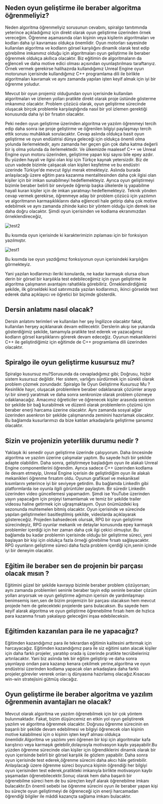 ## Neden oyun geliştirme ile beraber algoritma öğrenmeliyiz?

Neden algoritma öğrenmeliyiz sorusunun cevabını, spiralgo tanıtımında
yeterince açıkladığımız için direkt olarak oyun geliştirme üzerinden örnek
vereceğim. Öğrenme aşamasında olan kişinin veya kişilerin algoritmaları 
ve kodları daha iyi kavraması oldukça önemlidir. Oyun motorları sayesinde
kullanılan algoritma ve kodların görsel karşılığını dinamik olarak test edip görebilme imkanımız olduğu için
algoritmaları oyun geliştirme ile beraber öğrenmek oldukça akıllıca
olacaktır. Biz eğitimin de algoritmaların da eğlenceli ve daha motive
edici olması açısından oyunlaştırılması taraftarıyız. Örnek vermek
gerekirse halihazırda kullandığımız Unreal Engine oyun motorunun içerisinde
kullandığımız C++ programlama dili ile birlikte algoritmaları kavramak
ve aynı zamanda yapılan işten keyif almak için iyi bir öğrenme yoludur.

Mevcut bir oyun projemiz olduğundan oyun içerisinde kullanılan
algoritmaları ve izlenen yolları pratikte direkt olarak proje üstünde
gösterme imkanımız olacaktır.  Problem çözücü olarak, oyun
geliştirme sürecinde oluşacak birçok problemle karşılaştığında nasıl
bir yol izlemen gerektiği konusunda daha iyi bir fırsatın olacaktır.

Peki neden oyun geliştirme üzerinden algoritma ve yazılım öğrenmeyi
tercih edip daha sonra ise proje geliştirme ve öğrenilen bilgiyi paylaşmayı
tercih ettik sorusu muhâkkak sorulacaktır. Cevap aslında oldukça basit oyun geliştirme ve oyun
endüstrisi dünya geleceği için oldukça önemli olma yolunda
ilerlemektedir, aynı zamanda her geçen gün çok daha katma değerli bir iş
olma yolunda da ilerlemektedir. Ve ülkemizde maalesef C++ ve Unreal Engine oyun motoru üzerinden,
geliştirme yapan kişi sayısı bile epey azdır. Bu yüzden hayali ve ilgisi olan kişi için Türkçe kaynak
yetersizdir. Biz de uzun vadede bizimle çalışacak olan kişileri keşfetme ve bu endüstri üzerinde 
Türkiye'de mevcut ilgiyi merak etmekteyiz. Aslında burada anlaşılacağı üzere eğitim para kazanma mentalitesinden
daha çok ilgisi olan kişiler için bir imkan sunabilmeyi hedeflemekteyiz. Ayrıca oyun geliştirmeyi bizimle beraber
belirli bir seviyede öğrenip başka ülkelerde iş yapabilme hayali kuran kişiler için de imkan yaratmayı hedeflemekteyiz.
Teknik yönden cevap vermek gerekirse, öğrenmeye aday  bir problem çözücü için yazılımın ve algoritmanın
karmaşıklıklarını daha eğlenceli hale getirip daha çok motive edebilmek
ve aynı zamanda zihinde kalıcı bir yöntem olduğu için demek ise daha doğru
olacaktır. Şimdi oyun içerisinden ve kodlama ekranımızdan örneklendireceğiz,

![test2](https://user-images.githubusercontent.com/53279903/131217402-76d97813-544f-4142-bab6-df9bda6c1640.png)

Bu kısımda oyun içerisinde ki karakterimizin zıplaması için bir fonksiyon yazılmıştır.

![test1](https://user-images.githubusercontent.com/53279903/131217406-78fdf39d-2ee1-426a-bb60-819a6b2f4c7c.png)

Bu kısımda ise oyun yazdığımız fonksiyonun oyun içerisindeki karşılığını görmekteyiz.

Yani yazılan kodlarımızı ileriki konularda, ne kadar karmaşık olursa olsun derin bir görsel bir karşılıkla test edebileceğimiz için
oyun geliştirme ile algoritma çalışmanın avantajını rahatlıkla görebiliriz. Örneklendirdiğimiz şekilde, ilk 
görseldeki kod satırımızda yazılan kodlarımızı, ikinci görselde test ederek daha açıklayıcı ve öğretici
bir biçimde gösterdik.

## Dersin anlatımı nasıl olacak?

Dersin anlatımı terimleri ve kullanılan her şey İngilizce olacaktır
fakat, kullanılan herşey açıklanarak devam edilecektir. Derslerin akışı ise yukarıda gösterdiğimiz şekilde,
tamamıyla pratikte test ederek ve yazacağımız kodların görsel karşılıklarını görerek devam edeceğiz.
Oyunun mekaniklerini C++ ile geliştirdiğimiz için
eğitimde de C++ programlama dili üzerinden olacaktır.

## Spiralgo ile oyun geliştirme kusursuz mu?

Spiralgo kusursuz mu?Sorusunda da cevapladığımız
gibi; Doğrusu, hiçbir sistem kusursuz değildir.  Her sistem, varlığını
sürdürmek için sürekli olarak problem çözmek zorundadır.
Spiralgo İle Oyun Geliştirme Kusursuz Mu ? Kesinlikle hayır, oluşacak problemlere beraber odaklanarak
çözümler arayıp iyi bir sinerji yaratmak ve daha sonra senkronize olarak problem
çözmeye odaklanacağız. Amacımız öğreticiler ve öğrenecek kişiler arasında
senkron bir şekilde bir bağ kurabilmek ve düzenli olarak problemlerin çözümü için
beraber enerji harcama üzerine olacaktır. Aynı zamanda sosyal ağlar üzerinden
asenkron bir şekilde çalışmanında zeminini hazırlamak olacaktır.
Bu bağlamda kusurlarımızı da bize katılan arkadaşlarla geliştirme şansımız
olacaktır.

## Sizin ve projenizin yeterlilik durumu nedir ?

Yaklaşık iki senedir oyun geliştirme üzerinde çalışıyorum.
Daha öncesinde algoritma ve yazılım üzerine çalışmalar yaptım.
Bu sayede hızlı bir şekilde adapte olabildim. Daha sonra,
geliştirmeye başladığım oyun ile alakalı Unreal Engine componentlerini
öğrendim. Ayrıca sadece C++ üzerinden kodlama ile devam etmeyip, Unreal Engine
içerisin de geliştirdiğim oyun ile alakalı mekanikleri öğrenme fırsatım oldu.
Oyunun grafiksel ve mekaniksel kısımlarını yeterince iyi bir seviyeye getirdim.
Bu bağlamda LinkedIn gibi platformlarda ise oyunla ilgili görüntüler paylaştım.
Bir süredir LinkedIn üzerinden video güncellemesi yapamadım. Şimdi ise
YouTube üzerinden yayın yapacağım için projeyi tamamlamak
ve temiz bir şekilde trailer videosu haline getirmek için uğraşmaktayım.
Oyun önümüzdeki kış sezonunda muhtemelen bitmiş olacaktır. Oyun içerisinde ve sürecinde yapılan
geliştirmeleri basitleştilmiş şekilde, videolarda açıklayarak
göstereceğiz. Projeden bahsedecek olursak, RPG bir oyun geliştirme sürecindeyiz,
RPG oyunlar mekanik ve detaylar konusunda epey karmaşık problemler içerdiği için
her zaman daha çok ilgi çekici olmuştur. Bu bağlamda bu kadar problemin içerisinde olduğu
bir geliştirme süreci, yeni başlayan bir kişi için oldukça fazla örneği görebilme fırsatı sağlayacaktır.
RPG oyunların geliştirme süreci daha fazla problem içerdiği için,senin içinde
iyi bir deneyim olacaktır.

## Eğitim ile beraber sen de projenin bir parçası olacak mısın ?

Eğitimini güzel bir şekilde kavrayıp bizimle beraber problem çözüyorsan; aynı zamanda
problemleri seninle beraber tayin edip seninle beraber çözüm yolları arıyorsak ve oyun geliştirme
ağımızın içerisin de yardımlaşmayı benimsemiş isen,sen de bizim projemizin bir parçası olacaksın hem
mevcut projede hem de gelecekteki projelerde şans bulacaksın. Bu sayede
hem keyif alarak algoritma ve oyun geliştirme öğrenebilme fırsatı 
hem de hızlıca para kazanma fırsatı yakalayıp geleceğini inşaa edebileceksin.

## Eğitimden kazanılan para ile ne yapacağız?

Eğitimden kazandığımız para ile tekrardan eğitimin kalitesini arttırmak için harcayacağız.
Eğitimden kazandığımız para ile siz eğitimi satın alacak kişiler için daha farklı projeler,
yaratılıp orada iş üzerinde pratikte tecrübeleriniz artırılacaktır. Yani biz aslında
tek bir eğitim geliştirip ve daha sonra yayınlayıp ondan para kazanıp kenara çekilmek yerine,algoritma
ve oyun endüstrisi üzerinden kodlama yapacak olan arkadaşlara daha farklı projeler,görevler vererek
onları iş dünyasına hazırlamış olacağız.Kısacası win-win stratejisini gütmüş olacağız.

## Oyun geliştirme ile beraber algoritma ve yazılım öğrenmenin avantajları ne olacak?

Mevcut olarak algoritma ve yazılım öğrenebilmek için bir çok yöntem bulunmaktadır. Fakat,
bizim düşüncemiz en etkin yol oyun geliştirerek yazılım ve algoritma öğrenmek olacaktır. Doğrusu öğrenme
sürecinin en başarılı bir şekilde devam edebilmesi ve bilgiyi öğrenecek olan kişinin motive kalabilmesi
için o kişinin işten keyif alması oldukça önemlidir.Algoritma ve yazılımı yeni öğrenen bir kişi için algoritmalar
kafa karıştırıcı veya karmaşık gelebilir,dolayısıyla motivasyon kaybı yaşayabilir.Bu yüzden öğrenme sürecinde
olan kişiler için  öğrendiklerini dinamik olarak bir oyun içerisinde belirli bir görsel karşılık ile gözlem yapabilir. 
Daha sonra oyun içerisinde test ederek,öğrenme sürecini daha akıcı hâle getirebilir.
Anlaşılacağı üzere öğrenme süreci boyunca kişinin öğrendiği her bilgiyi oyun içerisinden test ederek,pratikteki 
imkanıyla birlikte motivasyon kaybı yaşamadan öğrenebilecektir.Sonuç olarak hem daha başarılı bir 
öğrenebilme süreci hem de bu süreçten keyif alarak öğrenebilme imkanı bulacaktır.En önemli sebebi 
ise öğrenme sürecini oyun ile beraber yapan kişi bu süreçte oyun geliştirmeyi de öğreneceği 
için enerji harcamadan öğrendiği bilgiler ile mâddi kazançta sağlama imkanı bulacaktır.


